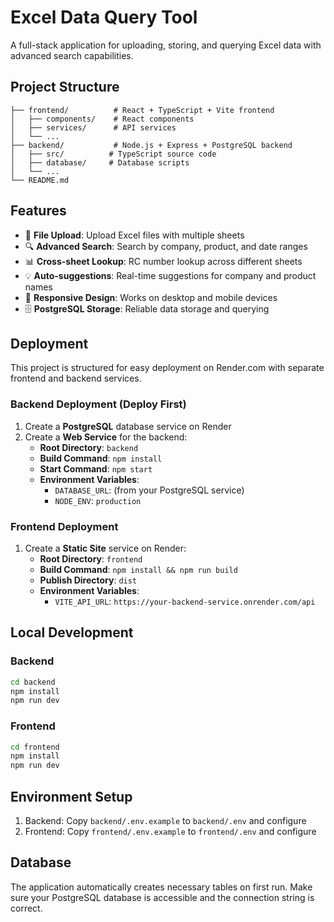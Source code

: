 # Excel Data Query Tool

A full-stack application for uploading, storing, and querying Excel data with advanced search capabilities.

## Project Structure

```
├── frontend/          # React + TypeScript + Vite frontend
│   ├── components/    # React components
│   ├── services/      # API services
│   └── ...
├── backend/           # Node.js + Express + PostgreSQL backend
│   ├── src/          # TypeScript source code
│   ├── database/     # Database scripts
│   └── ...
└── README.md
```

## Features

- 📁 **File Upload**: Upload Excel files with multiple sheets
- 🔍 **Advanced Search**: Search by company, product, and date ranges
- 📊 **Cross-sheet Lookup**: RC number lookup across different sheets
- 💡 **Auto-suggestions**: Real-time suggestions for company and product names
- 📱 **Responsive Design**: Works on desktop and mobile devices
- 🗄️ **PostgreSQL Storage**: Reliable data storage and querying

## Deployment

This project is structured for easy deployment on Render.com with separate frontend and backend services.

### Backend Deployment (Deploy First)

1. Create a **PostgreSQL** database service on Render
2. Create a **Web Service** for the backend:
   - **Root Directory**: `backend`
   - **Build Command**: `npm install`
   - **Start Command**: `npm start`
   - **Environment Variables**:
     - `DATABASE_URL`: (from your PostgreSQL service)
     - `NODE_ENV`: `production`

### Frontend Deployment

1. Create a **Static Site** service on Render:
   - **Root Directory**: `frontend`
   - **Build Command**: `npm install && npm run build`
   - **Publish Directory**: `dist`
   - **Environment Variables**:
     - `VITE_API_URL`: `https://your-backend-service.onrender.com/api`

## Local Development

### Backend
```bash
cd backend
npm install
npm run dev
```

### Frontend
```bash
cd frontend
npm install
npm run dev
```

## Environment Setup

1. Backend: Copy `backend/.env.example` to `backend/.env` and configure
2. Frontend: Copy `frontend/.env.example` to `frontend/.env` and configure

## Database

The application automatically creates necessary tables on first run. Make sure your PostgreSQL database is accessible and the connection string is correct.
